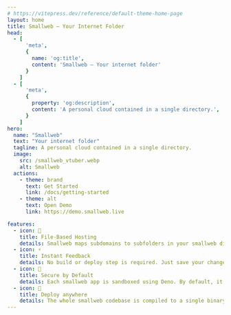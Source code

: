 ```yaml
---
# https://vitepress.dev/reference/default-theme-home-page
layout: home
title: Smallweb – Your Internet Folder
head:
  - [
      'meta',
      {
        name: 'og:title',
        content: 'Smallweb – Your internet folder'
      }
    ]
  - [
      'meta',
      {
        property: 'og:description',
        content: 'A personal cloud contained in a single directory.',
      }
    ]
hero:
  name: "Smallweb"
  text: "Your internet folder"
  tagline: A personal cloud contained in a single directory.
  image:
    src: /smallweb_vtuber.webp
    alt: Smallweb
  actions:
    - theme: brand
      text: Get Started
      link: /docs/getting-started
    - theme: alt
      text: Open Demo
      link: https://demo.smallweb.live

features:
  - icon: 📂
    title: File-Based Hosting
    details: Smallweb maps subdomains to subfolders in your smallweb directory. Creating a new app is as simple as running mkdir.
  - icon: ⚡
    title: Instant Feedback
    details: No build or deploy step is required. Just save your changes and refresh your browser.
  - icon: 🔐
    title: Secure by Default
    details: Each smallweb app is sandboxed using Deno. By default, it only has access to its own folder.
  - icon: 🚀
    title: Deploy anywhere
    details: The whole smallweb codebase is compiled to a single binary. You can run it on your local machine, a remote server, or both.
---
```


